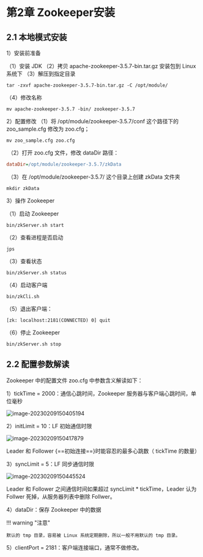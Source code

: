 # 第2章 Zookeeper安装

## 2.1 本地模式安装

1）安装前准备

（1）安装 JDK
（2）拷贝 apache-zookeeper-3.5.7-bin.tar.gz 安装包到 Linux 系统下
（3）解压到指定目录

```shell
tar -zxvf apache-zookeeper-3.5.7-bin.tar.gz -C /opt/module/
```

（4）修改名称

```shell
mv apache-zookeeper-3.5.7 -bin/ zookeeper-3.5.7
```

2）配置修改
（1）将 /opt/module/zookeeper-3.5.7/conf 这个路径下的 zoo_sample.cfg 修改为 zoo.cfg；

```shell
mv zoo_sample.cfg zoo.cfg
```

​	（2）打开 zoo.cfg 文件，修改 dataDir 路径：

```cfg title="zoo.cfg"
dataDir=/opt/module/zookeeper-3.5.7/zkData
```

​	（3）在 /opt/module/zookeeper-3.5.7/ 这个目录上创建 zkData 文件夹

```shell
mkdir zkData
```

3）操作 Zookeeper

（1）启动 Zookeeper

```shell]
bin/zkServer.sh start
```

（2）查看进程是否启动

```shell
jps
```

（3）查看状态

```shell
bin/zkServer.sh status
```

（4）启动客户端

```shell
bin/zkCli.sh
```

（5）退出客户端：

```shell
[zk: localhost:2181(CONNECTED) 0] quit
```

（6）停止 Zookeeper

```shell
bin/zkServer.sh stop
```

## 2.2 配置参数解读

Zookeeper 中的配置文件 zoo.cfg 中参数含义解读如下：

1）tickTime = 2000：通信心跳时间，Zookeeper 服务器与客户端心跳时间，单位毫秒

![image-20230209150405194](https://cos.gump.cloud/uPic/image-20230209150405194.png)

2）initLimit = 10：LF 初始通信时限

![image-20230209150417879](https://cos.gump.cloud/uPic/image-20230209150417879.png)

Leader 和 Follower {==初始连接==}时能容忍的最多心跳数（ tickTime 的数量）

3）syncLimit = 5：LF 同步通信时限

![image-20230209150445524](https://cos.gump.cloud/uPic/image-20230209150445524.png)

Leader 和 Follower 之间通信时间如果超过 syncLimit * tickTime，Leader 认为 Follwer 死掉，从服务器列表中删除 Follwer。

4）dataDir：保存 Zookeeper 中的数据

!!! warning  "注意"

    默认的 tmp 目录，容易被 Linux 系统定期删除，所以一般不用默认的 tmp 目录。

5）clientPort = 2181：客户端连接端口，通常不做修改。

